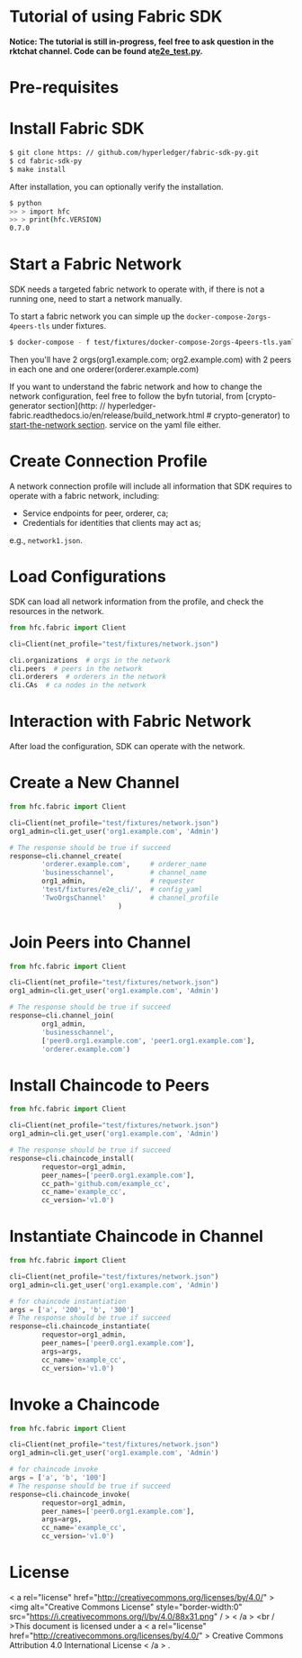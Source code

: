 # Tutorial of using Fabric SDK

**Notice: The tutorial is still in-progress, feel free to ask question in the rktchat channel. Code can be found at[e2e_test.py](test/integration/e2e_test.py).**


# Pre-requisites

# Install Fabric SDK

```bash
$ git clone https: // github.com/hyperledger/fabric-sdk-py.git
$ cd fabric-sdk-py
$ make install
```

After installation, you can optionally verify the installation.

```bash
$ python
>> > import hfc
>> > print(hfc.VERSION)
0.7.0
```

# Start a Fabric Network

SDK needs a targeted fabric network to operate with, if there is not a running one, need to start a network manually.

To start a fabric network you can simple up the `docker-compose-2orgs-4peers-tls` under fixtures.

```bash
$ docker-compose - f test/fixtures/docker-compose-2orgs-4peers-tls.yaml up
```

Then you'll have 2 orgs(org1.example.com; org2.example.com) with 2 peers in each one and one orderer(orderer.example.com)

If you want to understand the fabric network and how to change the network configuration, feel free to follow the byfn tutorial, from [crypto-generator section](http: // hyperledger-fabric.readthedocs.io/en/release/build_network.html  # crypto-generator) to [start-the-network section](http://hyperledger-fabric.readthedocs.io/en/release/build_network.html#start-the-network).
service on the yaml file either.

# Create Connection Profile

A network connection profile will include all information that SDK requires to operate with a fabric network, including:

* Service endpoints for peer, orderer, ca;
* Credentials for identities that clients may act as;

e.g., `network1.json`.

# Load Configurations

SDK can load all network information from the profile, and check the resources in the network.

```python
from hfc.fabric import Client

cli=Client(net_profile="test/fixtures/network.json")

cli.organizations  # orgs in the network
cli.peers  # peers in the network
cli.orderers  # orderers in the network
cli.CAs  # ca nodes in the network
```

# Interaction with Fabric Network

After load the configuration, SDK can operate with the network.

# Create a New Channel

```python
from hfc.fabric import Client

cli=Client(net_profile="test/fixtures/network.json")
org1_admin=cli.get_user('org1.example.com', 'Admin')

# The response should be true if succeed
response=cli.channel_create(
		'orderer.example.com',     # orderer_name
		'businesschannel',         # channel_name
		org1_admin,                # requester
		'test/fixtures/e2e_cli/',  # config_yaml
        'TwoOrgsChannel'           # channel_profile
                           )

```

# Join Peers into Channel

```python
from hfc.fabric import Client

cli=Client(net_profile="test/fixtures/network.json")
org1_admin=cli.get_user('org1.example.com', 'Admin')

# The response should be true if succeed
response=cli.channel_join(
		org1_admin,
		'businesschannel',
		['peer0.org1.example.com', 'peer1.org1.example.com'],
		'orderer.example.com')
```

# Install Chaincode to Peers

```python
from hfc.fabric import Client

cli=Client(net_profile="test/fixtures/network.json")
org1_admin=cli.get_user('org1.example.com', 'Admin')

# The response should be true if succeed
response=cli.chaincode_install(
		requestor=org1_admin,
		peer_names=['peer0.org1.example.com'],
		cc_path='github.com/example_cc',
		cc_name='example_cc',
		cc_version='v1.0')
```

# Instantiate Chaincode in Channel

```python
from hfc.fabric import Client

cli=Client(net_profile="test/fixtures/network.json")
org1_admin=cli.get_user('org1.example.com', 'Admin')

# for chaincode instantiation
args = ['a', '200', 'b', '300']
# The response should be true if succeed
response=cli.chaincode_instantiate(
		requestor=org1_admin,
		peer_names=['peer0.org1.example.com'],
        args=args,
		cc_name='example_cc',
		cc_version='v1.0')
```

# Invoke a Chaincode

```python
from hfc.fabric import Client

cli=Client(net_profile="test/fixtures/network.json")
org1_admin=cli.get_user('org1.example.com', 'Admin')

# for chaincode invoke
args = ['a', 'b', '100']
# The response should be true if succeed
response=cli.chaincode_invoke(
		requestor=org1_admin,
		peer_names=['peer0.org1.example.com'],
        args=args,
		cc_name='example_cc',
		cc_version='v1.0')
```


# License <a name="license"></a>

< a rel="license" href="http://creativecommons.org/licenses/by/4.0/" > <img alt="Creative Commons License" style="border-width:0" src="https://i.creativecommons.org/l/by/4.0/88x31.png" / > < /a > <br / >This document is licensed under a < a rel="license" href="http://creativecommons.org/licenses/by/4.0/" > Creative Commons Attribution 4.0 International License < /a > .
